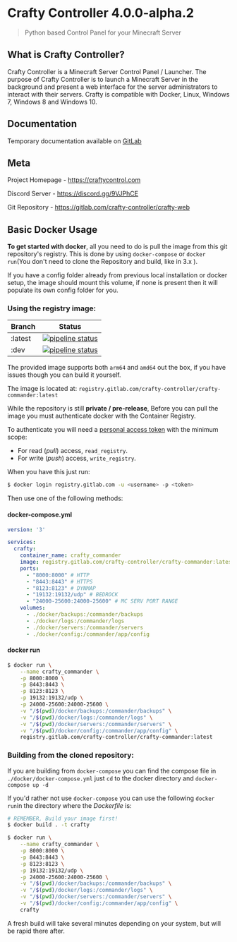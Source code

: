 # Crafty Controller 4.0.0-alpha.2
> Python based Control Panel for your Minecraft Server

## What is Crafty Controller?
Crafty Controller is a Minecraft Server Control Panel / Launcher. The purpose
of Crafty Controller is to launch a Minecraft Server in the background and present
a web interface for the server administrators to interact with their servers. Crafty
is compatible with Docker, Linux, Windows 7, Windows 8 and Windows 10.

## Documentation
Temporary documentation available on [GitLab](https://gitlab.com/crafty-controller/crafty-commander/wikis/home)

## Meta
Project Homepage - https://craftycontrol.com

Discord Server - https://discord.gg/9VJPhCE

Git Repository - https://gitlab.com/crafty-controller/crafty-web

## Basic Docker Usage

**To get started with docker**, all you need to do is pull the image from this git repository's registry.
This is done by using `docker-compose` or `docker run`(You don't need to clone the Repository and build, like in 3.x ).

If you have a config folder already from previous local installation or docker setup, the image should mount this volume, if none is present then it will populate its own config folder for you.

### Using the registry image:
| Branch             | Status                                                                |
| ----------------- | ------------------------------------------------------------------ |
| :latest | [![pipeline status](https://gitlab.com/crafty-controller/crafty-commander/badges/master/pipeline.svg)](https://gitlab.com/crafty-controller/crafty-commander/-/commits/master) |
| :dev | [![pipeline status](https://gitlab.com/crafty-controller/crafty-commander/badges/dev/pipeline.svg)](https://gitlab.com/crafty-controller/crafty-commander/-/commits/dev) |

The provided image supports both `arm64` and `amd64` out the box, if you have issues though you can build it yourself.

The image is located at: `registry.gitlab.com/crafty-controller/crafty-commander:latest`

While the repository is still **private / pre-release**,
Before you can pull the image you must authenticate docker with the Container Registry.

To authenticate you will need a [personal access token](https://docs.gitlab.com/ee/user/profile/personal_access_tokens.html)
with the minimum scope:

- For read (*pull*) access, `read_registry`.
- For write (*push*) access, `write_registry`.

When you have this just run:
```bash
$ docker login registry.gitlab.com -u <username> -p <token>
```
Then use one of the following methods:
#### docker-compose.yml
```yml
version: '3'

services:
  crafty:
    container_name: crafty_commander
    image: registry.gitlab.com/crafty-controller/crafty-commander:latest
    ports:
      - "8000:8000" # HTTP
      - "8443:8443" # HTTPS
      - "8123:8123" # DYNMAP
      - "19132:19132/udp" # BEDROCK
      - "24000-25600:24000-25600" # MC SERV PORT RANGE
    volumes:
      - ./docker/backups:/commander/backups
      - ./docker/logs:/commander/logs
      - ./docker/servers:/commander/servers
      - ./docker/config:/commander/app/config
```

#### docker run
```sh
$ docker run \
	--name crafty_commander \
	-p 8000:8000 \
	-p 8443:8443 \
	-p 8123:8123 \
	-p 19132:19132/udp \
	-p 24000-25600:24000-25600 \
	-v "/$(pwd)/docker/backups:/commander/backups" \
	-v "/$(pwd)/docker/logs:/commander/logs" \
	-v "/$(pwd)/docker/servers:/commander/servers" \
	-v "/$(pwd)/docker/config:/commander/app/config" \
	registry.gitlab.com/crafty-controller/crafty-commander:latest
```

### Building from the cloned repository:

If you are building from `docker-compose` you can find the compose file in `./docker/docker-compose.yml` just `cd` to the docker directory and `docker-compose up -d`

If you'd rather not use `docker-compose` you can use the following `docker run`in the directory where the *Dockerfile* is:
```sh
# REMEMBER, Build your image first!
$ docker build . -t crafty

$ docker run \
	--name crafty_commander \
	-p 8000:8000 \
	-p 8443:8443 \
	-p 8123:8123 \
	-p 19132:19132/udp \
	-p 24000-25600:24000-25600 \
	-v "/$(pwd)/docker/backups:/commander/backups" \
	-v "/$(pwd)/docker/logs:/commander/logs" \
	-v "/$(pwd)/docker/servers:/commander/servers" \
	-v "/$(pwd)/docker/config:/commander/app/config" \
	crafty
```
A fresh build will take several minutes depending on your system, but will be rapid there after.
